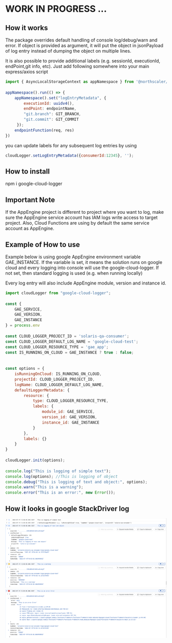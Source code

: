 # WORK IN PROGRESS ...

## How it works

The package overrides default handling of console log/debug/warn and error. If object is provided as argument, it will put the object in jsonPayload of log entry instead of dumping the object on multiple lines.

It is also possible to provide additional labels (e.g. sessionId, executionId, endPoint,git info, etc). Just add following somewhere into your main express/axios script

```javascript
import { AsyncLocalStorageContext as appNamespace } from '@northscaler/continuation-local-storage'; // prerequisite:  Node.js >= 12.17.0

appNamespace().run(() => {
    appNamespace().set("logEntryMetadata", {
        executionId: uuidv4(),
        endPoint: endpointName,
        "git.branch": GIT_BRANCH,
        "git.commit": GIT_COMMIT
     });
    endpointFunction(req, res)
})

```
you can update labels for any subsequent log entries by using

```javascript
cloudLogger.setLogEntryMetadata({consumerId:12345}, '');
```

## How to install

npm i google-cloud-logger 

## Important Note

If the AppEngine project is different to project where you want to log, make sure the AppEngine service account has IAM logs write access to target project. Also, Cloud Functions are using by default the same service account as AppEngine.

## Example of How to use

Example below is using google AppEngine environment variable GAE_INSTANCE. If the variable is set, it means the solution runs on google cloud and every logging into console will use the google-cloud-logger. If not set, then standard logging is used (e.g. when running locally)

Every log entry will also include AppEngine module, version and instance id.

```javascript
import cloudLogger from "google-cloud-logger";

const {
    GAE_SERVICE,
    GAE_VERSION,
    GAE_INSTANCE
} = process.env

const CLOUD_LOGGER_PROJECT_ID = 'solaris-qa-consumer';
const CLOUD_LOGGER_DEFAULT_LOG_NAME = 'google-cloud-test';
const CLOUD_LOGGER_RESOURCE_TYPE = 'gae_app';
const IS_RUNNING_ON_CLOUD = GAE_INSTANCE ? true : false;


const options = {
    isRunningOnCloud: IS_RUNNING_ON_CLOUD,
    projectId: CLOUD_LOGGER_PROJECT_ID,
    logName: CLOUD_LOGGER_DEFAULT_LOG_NAME,
    defaultLoggerMetadata: {
        resource: {
            type: CLOUD_LOGGER_RESOURCE_TYPE,
            labels: {
                module_id: GAE_SERVICE,
                version_id: GAE_VERSION,
                instance_id: GAE_INSTANCE
            }
        },
        labels: {}
    }
}

cloudLogger.init(options);

console.log("This is logging of simple text");
console.log(options); //This is logging of object
console.debug("This is logging of text and object:", options);
console.warn("This is a warning");
console.error("This is an error:", new Error());
```

## How it looks in google StackDriver log

![StackDriver log](https://raw.githubusercontent.com/ihateids/google-cloud-logger/main/assets/img1.PNG "")
![StackDriver log](https://raw.githubusercontent.com/ihateids/google-cloud-logger/main/assets/img2.PNG "")









